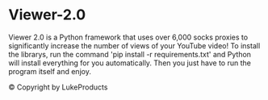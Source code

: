 # Viewer-2.0

Viewer 2.0 is a Python framework that uses  over 6,000 socks proxies to significantly increase the number of views of your YouTube video!
To install the librarys, run the command 'pip install -r requirements.txt' and Python will install everything for you automatically.
Then you just have to run the program itself and enjoy.

© Copyright by LukeProducts
